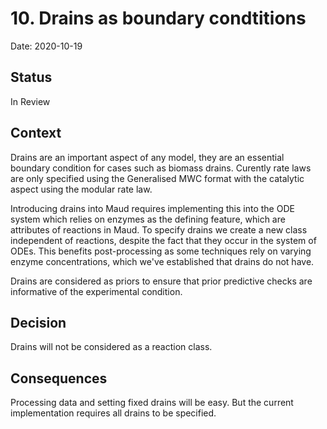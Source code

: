 # 10. Drains as boundary condtitions

Date: 2020-10-19

## Status

In Review

## Context

Drains are an important aspect of any model, they are an essential boundary
condition for cases such as biomass drains. Curently rate laws are only specified using
the Generalised MWC format with the catalytic aspect using the modular rate law.

Introducing drains into Maud requires implementing this into the ODE system which
relies on enzymes as the defining feature, which are attributes of reactions in Maud.
To specify drains we create a new class independent of reactions, despite the fact that
they occur in the system of ODEs. This benefits post-processing as some techniques rely 
on varying enzyme concentrations, which we've established that drains do not have. 

Drains are considered as priors to ensure that prior predictive checks are informative
of the experimental condition.

## Decision

Drains will not be considered as a reaction class.


## Consequences

Processing data and setting fixed drains will be easy. But the current implementation
requires all drains to be specified.
